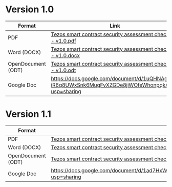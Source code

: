
# Version 1.0
| Format | Link |
| ------ | ---- |
| PDF | [Tezos smart contract security assessment checklist - v1.0.pdf](./publications/v1.0/Tezos%20smart%20contract%20security%20assessment%20checklist%20-%20v1.0.pdf)| 
| Word (DOCX) | [Tezos smart contract security assessment checklist - v1.0.docx](./publications/v1.0/Tezos%20smart%20contract%20security%20assessment%20checklist%20-%20v1.0.docx)|
| OpenDocument (ODT) | [Tezos smart contract security assessment checklist - v1.0.odt](./publications/v1.0/Tezos%20smart%20contract%20security%20assessment%20checklist%20-%20v1.0.odt)|
| Google Doc | https://docs.google.com/document/d/1uQHNAg-iR6g8UWxSnk6MugFvXZGDe8jiWOfeWhonpqk/edit?usp=sharing |


# Version 1.1
| Format | Link |
| ------ | ---- |
| PDF | [Tezos smart contract security assessment checklist - v1.1.pdf](./publications/v1.1/Tezos%20smart%20contract%20security%20assessment%20checklist%20-%20v1.1.pdf)| 
| Word (DOCX) | [Tezos smart contract security assessment checklist - v1.1.docx](./publications/v1.1/Tezos%20smart%20contract%20security%20assessment%20checklist%20-%20v1.1.docx)|
| OpenDocument (ODT) | [Tezos smart contract security assessment checklist - v1.1.odt](./publications/v1.1/Tezos%20smart%20contract%20security%20assessment%20checklist%20-%20v1.1.odt)|
| Google Doc | https://docs.google.com/document/d/1ad7HxWMzRGvunCvf925vbxzJpsD9goab3rcOgY8iZHk/edit?usp=sharing |
